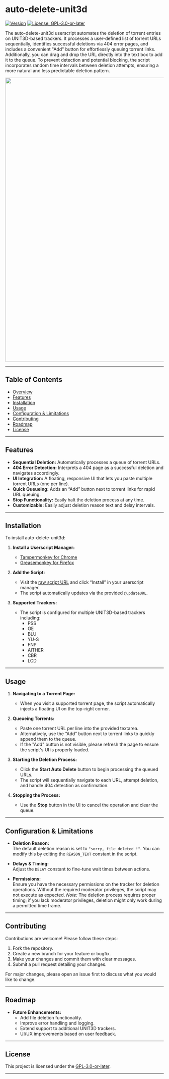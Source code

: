 # auto-delete-unit3d

[![Version](https://img.shields.io/badge/version-1.1.4-blue.svg)](https://github.com/rkeaves/auto-delete-unit3d)
[![License: GPL-3.0-or-later](https://img.shields.io/badge/License-GPL--3.0--or--later-blue.svg)](https://www.gnu.org/licenses/gpl-3.0.html)

The auto-delete-unit3d userscript automates the deletion of torrent entries on UNIT3D-based trackers. It processes a user-defined list of torrent URLs sequentially, identifies successful deletions via 404 error pages, and includes a convenient "Add" button for effortlessly queuing torrent links. Additionally, you can drag and drop the URL directly into the text box to add it to the queue. To prevent detection and potential blocking, the script incorporates random time intervals between deletion attempts, ensuring a more natural and less predictable deletion pattern.

<img src="https://ptpimg.me/0z174m.gif" width="900">

---

## Table of Contents

- [Overview](#overview)
- [Features](#features)
- [Installation](#installation)
- [Usage](#usage)
- [Configuration & Limitations](#configuration--limitations)
- [Contributing](#contributing)
- [Roadmap](#roadmap)
- [License](#license)

---

## Features

- **Sequential Deletion:** Automatically processes a queue of torrent URLs.
- **404 Error Detection:** Interprets a 404 page as a successful deletion and navigates accordingly.
- **UI Integration:** A floating, responsive UI that lets you paste multiple torrent URLs (one per line).
- **Quick Queueing:** Adds an “Add” button next to torrent links for rapid URL queuing.
- **Stop Functionality:** Easily halt the deletion process at any time.
- **Customizable:** Easily adjust deletion reason text and delay intervals.

---

## Installation

To install auto-delete-unit3d:

1. **Install a Userscript Manager:**
   - [Tampermonkey for Chrome](https://www.tampermonkey.net/)
   - [Greasemonkey for Firefox](https://www.greasespot.net/)

2. **Add the Script:**
   - Visit the [raw script URL](https://github.com/rkeaves/auto-delete-unit3d/raw/main/auto-delete-unit3d.js) and click “Install” in your userscript manager.
   - The script automatically updates via the provided `@updateURL`.

3. **Supported Trackers:**
   - The script is configured for multiple UNIT3D-based trackers including:
     - PSS
     - OE
     - BLU
     - YU-S
     - FNP 
     - AITHER
     - CBR
     - LCD

---

## Usage

1. **Navigating to a Torrent Page:**
   - When you visit a supported torrent page, the script automatically injects a floating UI on the top-right corner.

2. **Queueing Torrents:**
   - Paste one torrent URL per line into the provided textarea.
   - Alternatively, use the “Add” button next to torrent links to quickly append them to the queue.
   - If the "Add" button is not visible, please refresh the page to ensure the script's UI is properly loaded.

3. **Starting the Deletion Process:**
   - Click the **Start Auto Delete** button to begin processing the queued URLs.
   - The script will sequentially navigate to each URL, attempt deletion, and handle 404 detection as confirmation.

4. **Stopping the Process:**
   - Use the **Stop** button in the UI to cancel the operation and clear the queue.

---

## Configuration & Limitations

- **Deletion Reason:**  
  The default deletion reason is set to `"sorry, file deleted !"`. You can modify this by editing the `REASON_TEXT` constant in the script.

- **Delays & Timing:**  
  Adjust the `DELAY` constant to fine-tune wait times between actions.  

- **Permissions:**  
  Ensure you have the necessary permissions on the tracker for deletion operations. Without the required moderator privileges, the script may not execute as expected.
  *Note:* The deletion process requires proper timing; if you lack moderator privileges, deletion might only work during a permitted time frame.
  
---

## Contributing

Contributions are welcome! Please follow these steps:

1. Fork the repository.
2. Create a new branch for your feature or bugfix.
3. Make your changes and commit them with clear messages.
4. Submit a pull request detailing your changes.

For major changes, please open an issue first to discuss what you would like to change.

---

## Roadmap

- **Future Enhancements:**
  - Add file deletion functionality.
  - Improve error handling and logging.
  - Extend support to additional UNIT3D trackers.
  - UI/UX improvements based on user feedback.

---

## License

This project is licensed under the [GPL-3.0-or-later](LICENSE).

---
